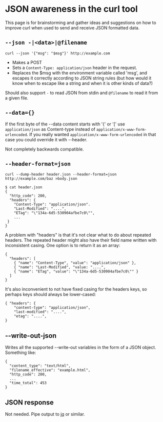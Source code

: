 # JSON awareness in the curl tool

This page is for brainstorming and gather ideas and suggestions on how to improve curl when used to send and receive JSON formatted data.

## `--json -|<data>|@filename`

    curl --json '{"msg": "$msg"}' http://example.com

- Makes a POST
- Sets a `Content-Type: application/json` header in the request.
- Replaces the $msg with the environment variable called 'msg', and escapes it
  correctly according to JSON string rules (but how would it know when to escape like a string and when it is other kinds of data?)

Should also support `-` to read JSON from stdin and `@filename` to read it from a given file.

## `--data={}`

If the first byte of the --data content starts with '{' or '[' use `application/json` as Content-type instead
of `application/x-www-form-urlencoded`.  If you really wanted `application/x-www-form-urlencoded` in that case
you could override it with --header.

Not completely backwards compatible.

## `--header-format=json`

    curl --dump-header header.json --header-format=json http://example.com/baz >body.json

    $ cat header.json
    {
      "http_code": 200,
      "headers": {
        "Content-Type": "application/json".
        "Last-Modified": "....",
        "ETag": "\"134a-6d5-530904afbe7c0\"",
        ...
     }
    }

A problem with "headers" is that it's not clear what to do about repeated headers.
The repeated header might also have their field name written with inconsistent
casing.  One option is to return it as an array:

    {
      "headers": [
        { "name": "Content-Type", "value": "application/json" },
        { "name": "Last-Modified", "value: "....",
        { "name": "ETag", "value": "\"134a-6d5-530904afbe7c0\"" }
      ]
    }

It's also inconvenient to not have fixed casing for the headers keys, so perhaps
keys should always be lower-cased:

    { "headers": {
        "content-type": "application/json",
        "last-modified": "....",
        "etag": "....",
    }

## --write-out-json

Writes all the supported --write-out variables in the form of a JSON object.  Something like:

    {
      "content_type": "text/html",
      "filename_effective": "example.html",
      "http_code": 200,
      ...
      "time_total": 453
    }

## JSON response

Not needed. Pipe output to [jq](https://stedolan.github.io/jq/) or similar.